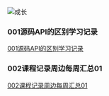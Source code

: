 ![成长](/images/home.png)





### 001源码API的区别学习记录
[001源码API的区别学习记录](./001%E6%BA%90%E7%A0%81API%E7%9A%84%E5%8C%BA%E5%88%AB%E5%AD%A6%E4%B9%A0%E8%AE%B0%E5%BD%95.md)


### 002课程记录周边每周汇总01
[002课程记录周边每周汇总01](./002%E8%AF%BE%E7%A8%8B%E8%AE%B0%E5%BD%95%E5%91%A8%E8%BE%B9%E6%AF%8F%E5%91%A8%E6%B1%87%E6%80%BB01.md)


